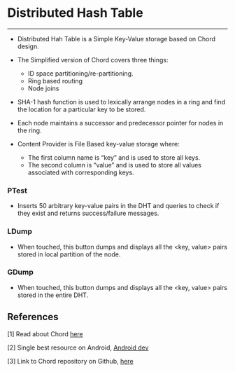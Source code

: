 # Distributed Hash Table
***
<!---=========================================================--->

* Distributed Hah Table is a Simple Key-Value storage based on Chord design.

* The Simplified version of Chord covers three things:
    * ID space partitioning/re-partitioning.
    * Ring based routing
    * Node joins

* SHA-1 hash function is used to lexically arrange nodes in a ring and find the location for a particular key to be stored.

* Each node maintains a successor and predecessor pointer for nodes in the ring.

* Content Provider is File Based key-value storage where:
    - The first column name is “key” and is used to store all keys. 
    - The second column is “value” and is used to store all values associated with corresponding keys.


<!---* However, Node failures, concurrent node-joins and finger tables are not implemented. --->


### PTest

- Inserts 50 arbitrary key-value pairs in the DHT and queries to check if they exist and returns success/failure messages.


### LDump

- When touched, this button dumps and displays all the <key, value> pairs stored in local partition of the node.


### GDump

- When touched, this button dumps and displays all the <key, value> pairs stored in the entire DHT.


## References

[1] Read about Chord [here](http://conferences.sigcomm.org/sigcomm/2001/p12-stoica.pdf)

[2] Single best resource on Android, [Android dev](http://developer.android.com)

[3] Link to Chord repository on Github, [here](https://github.com/sit/dht/wiki)


